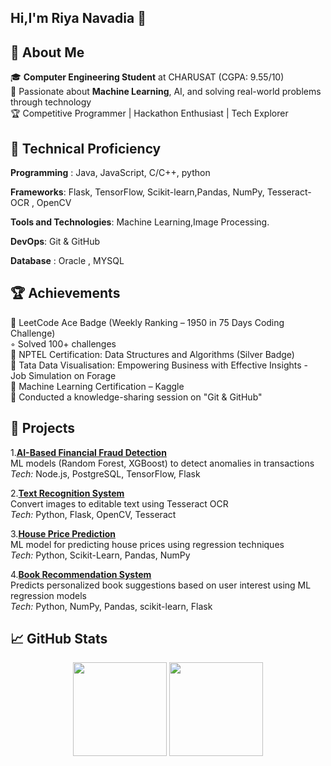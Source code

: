 ## Hi,I'm Riya Navadia 👋
💫 About Me
--
🎓 **Computer Engineering Student** at CHARUSAT (CGPA: 9.55/10)  
🤖 Passionate about **Machine Learning**, AI, and solving real-world problems through technology  
🏆 Competitive Programmer | Hackathon Enthusiast | Tech Explorer

🧠 Technical Proficiency
--
**Programming** : Java, JavaScript, C/C++, python

**Frameworks**: Flask, TensorFlow, Scikit-learn,Pandas, NumPy, Tesseract-OCR , OpenCV

**Tools and Technologies**: Machine Learning,Image Processing.

**DevOps**: Git & GitHub

**Database** : Oracle , MYSQL

🏆 Achievements
--
🏅 LeetCode Ace Badge (Weekly Ranking – 1950 in 75 Days Coding Challenge)  
     ◦ Solved 100+ challenges  
🏅 NPTEL Certification: Data Structures and Algorithms (Silver Badge)  
🏅 Tata Data Visualisation: Empowering Business with Effective Insights - Job Simulation on Forage  
🏅 Machine Learning Certification – Kaggle  
🏅 Conducted a knowledge-sharing session on "Git & GitHub"

🚀 Projects
--
1.[**AI-Based Financial Fraud Detection**](https://github.com/Riyaa3050/Nirma-Hackathon)  
  ML models (Random Forest, XGBoost) to detect anomalies in transactions  
  _Tech:_ Node.js, PostgreSQL, TensorFlow, Flask  

2.[**Text Recognition System**](https://github.com/Riyaa3050/textrecognition)  
  Convert images to editable text using Tesseract OCR  
  _Tech:_ Python, Flask, OpenCV, Tesseract  

3.[**House Price Prediction**](https://github.com/Riyaa3050/House-Prediction)  
  ML model for predicting house prices using regression techniques  
  _Tech:_ Python, Scikit-Learn, Pandas, NumPy
  
4.[**Book Recommendation System**](https://github.com/Riyaa3050/BookRecommendation)  
  Predicts personalized book suggestions based on user interest using ML regression models  
  _Tech:_ Python, NumPy, Pandas, scikit-learn, Flask

📈 GitHub Stats
--
<p align="center">
  <img src="https://github-readme-streak-stats.herokuapp.com/?user=Riyaa3050&theme=radical" height="150"/>
  <img src="https://github-readme-stats.vercel.app/api/top-langs/?username=Riyaa3050&layout=compact&theme=radical" height="150"/>
</p>


<!--
**Riyaa3050/Riyaa3050** is a ✨ _special_ ✨ repository because its `README.md` (this file) appears on your GitHub profile.

Here are some ideas to get you started:

- 🔭 I’m currently working on ...
- 🌱 I’m currently learning ...
- 👯 I’m looking to collaborate on ...
- 🤔 I’m looking for help with ...
- 💬 Ask me about ...
- 📫 How to reach me: ...
- 😄 Pronouns: ...
- ⚡ Fun fact: ...
-->
